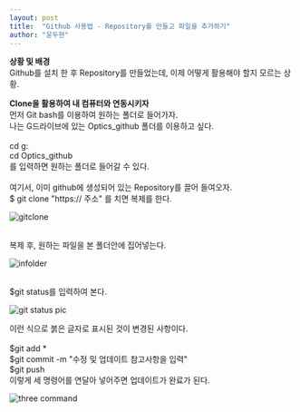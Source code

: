 ```yaml
---
layout: post
title:  "Github 사용법 - Repository를 만들고 파일을 추가하기"
author: "윤두현"
---
```


**상황 및 배경**<br/>
Github를 설치 한 후 Repository를 만들었는데, 이제 어떻게 활용해야 할지 모르는 상황. 

**Clone을 활용하여 내 컴퓨터와 연동시키자**<br/>
먼저 Git bash를 이용하여 원하는 폴더로 들어가자.<br/>
나는 G드라이브에 있는 Optics_github 폴더를 이용하고 싶다.<br/>
<br/>
cd g:<br/>
cd Optics_github<br/>
를 입력하면 원하는 폴더로 들어갈 수 있다. <br/>
<br/>
여기서, 이미 github에 생성되어 있는 Repository를 끌어 들여오자.<br/>
$ git clone "https:// 주소"   를 치면 복제를 한다.<br/>

![gitclone](https://raw.githubusercontent.com/ydh2500/ydh2500.github.io/master/_posts/img/1.JPG)

<br/>
복제 후, 원하는 파일을 본 폴더안에 집어넣는다. <br/>

![infolder](https://raw.githubusercontent.com/ydh2500/ydh2500.github.io/master/_posts/img/2.JPG)

<br/>
$git status를 입력하여 본다.<br/>

![git status pic](https://raw.githubusercontent.com/ydh2500/ydh2500.github.io/master/_posts/img/3.JPG)<br/>

이런 식으로 붉은 글자로 표시된 것이 변경된 사항이다. <br/>
<br/>
$git add *<br/>
$git commit -m "수정 및 업데이트 참고사항을 입력"<br/>
$git push<br/>
이렇게 세 명령어를 연달아 넣어주면 업데이트가 완료가 된다. <br/>

![three command](https://raw.githubusercontent.com/ydh2500/ydh2500.github.io/master/_posts/img/4.JPG)


